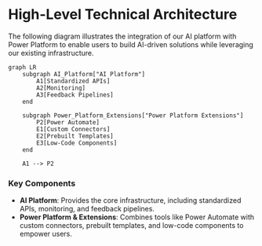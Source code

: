 # High-Level Technical Architecture

The following diagram illustrates the integration of our AI platform with Power Platform to enable users to build AI-driven solutions while leveraging our existing infrastructure.

```mermaid
graph LR
    subgraph AI_Platform["AI Platform"]
        A1[Standardized APIs]
        A2[Monitoring]
        A3[Feedback Pipelines]
    end

    subgraph Power_Platform_Extensions["Power Platform Extensions"]
        P2[Power Automate]
        E1[Custom Connectors]
        E2[Prebuilt Templates]
        E3[Low-Code Components]
    end

    A1 --> P2
```

### Key Components
- **AI Platform**: Provides the core infrastructure, including standardized APIs, monitoring, and feedback pipelines.
- **Power Platform & Extensions**: Combines tools like Power Automate with custom connectors, prebuilt templates, and low-code components to empower users.

